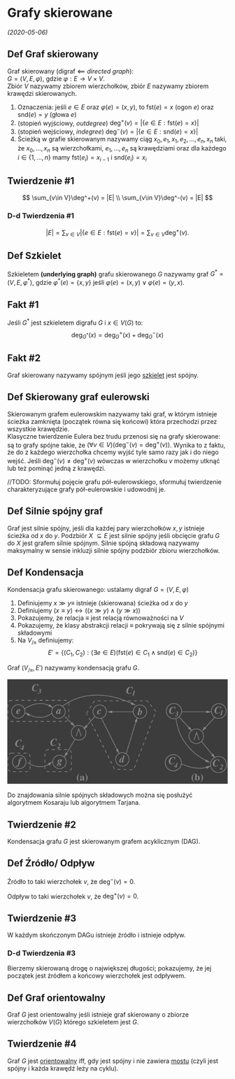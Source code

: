 # Grafy skierowane
*(2020-05-06)*

## $\text {Def}$ Graf skierowany

Graf skierowany (digraf $\impliedby$ *directed graph*):\
$G = (V,E,\varphi)$, gdzie $\varphi: E\to V\times V$.\
Zbiór $V$ nazywamy zbiorem wierzchołków, zbiór $E$ nazywamy zbiorem krawędzi skierowanych.

1. Oznaczenia: jeśli $e \in E$ oraz $\varphi(e) = (x,y)$, to $\mathrm{fst}(e) = x$ (ogon $e$) oraz $\mathrm{snd}(e) = y$ (głowa $e$)
2. (stopień wyjściowy, *outdegree*) $\deg^+(v) = |\{e\in E: \mathrm{fst}(e) = x\}|$
3. (stopień wejściowy, *indegree*) $\deg^-(v) = |\{e\in E: \mathrm{snd}(e) = x\}|$
4. Ścieżką w grafie skierowanym nazywamy ciąg $x_0,e_1,x_1,e_2,\dots,e_n,x_n$ taki, że $x_0,\dots,x_n$ są wierzchołkami, $e_1,\dots,e_n$ są krawędziami oraz dla każdego $i \in \{1,\dots,n\}$ mamy $\mathrm{fst}(e_i) = x_{i-1}$ i $\mathrm{snd}(e_i) = x_i$

## $\text {Twierdzenie}$ #1
$$
\sum_{v\in V}\deg^+(v) = |E|
\\
\sum_{v\in V}\deg^-(v) = |E|
$$

### D-d $\text {Twierdzenia}$ #1

$$
|E| = \sum_{v\in V}|\{e\in E: \mathrm{fst}(e) = v\}| = \sum_{v\in V}\deg^+(v).
$$

## $\text {Def}$ Szkielet

Szkieletem **(underlying graph)** grafu skierowanego $G$ nazywamy graf $G^* = (V,E,\varphi^*)$, gdzie $\varphi^*(e) = \{x,y\}$ jeśli $\varphi(e) = (x,y) \lor \varphi(e) = (y,x)$.

## $\text {Fakt}$ #1
Jeśli $G^*$ jest szkieletem digrafu $G$ i $x \in V(G)$ to:
$$
\deg_{G^*}(x) = \deg^+_G(x) + \deg^-_G(x)
$$

## $\text {Fakt}$ #2
Graf skierowany nazywamy spójnym jeśli jego [szkielet](#text-def-szkielet) jest spójny.

## $\text {Def}$ Skierowany graf eulerowski

Skierowanym grafem eulerowskim nazywamy taki graf, w którym istnieje ścieżka zamknięta (początek równa się końcowi) która przechodzi przez wszystkie krawędzie.\
Klasyczne twierdzenie Eulera bez trudu przenosi się na grafy skierowane: są to grafy spójne takie, że $(\forall v\in V)(\deg^-(v) = \deg^+(v))$. Wynika to z faktu, że do z każdego wierzchołka chcemy wyjść tyle samo razy jak i do niego wejść. Jeśli $\deg^-(v) \neq \deg^+(v)$ wówczas w wierzchołku $v$ możemy utknąć lub też pominąć jedną z krawędzi.

//TODO: Sformułuj pojęcie grafu pół-eulerowskiego, sformułuj twierdzenie charakteryzujące grafy pół-eulerowskie i udowodnij je.

## $\text {Def}$ Silnie spójny graf

Graf jest silnie spójny, jeśli dla każdej pary wierzchołków $x,y$ istnieje ścieżka od $x$ do $y$. Podzbiór $X$ $\subseteq E$ jest silnie spójny jeśli obcięcie grafu $G$ do $X$ jest grafem silnie spójnym. Silnie spójną składową nazywamy maksymalny w sensie inkluzji silnie spójny podzbiór zbioru wierzchołków.

## $\text {Def}$ Kondensacja

Kondensacja grafu skierowanego: ustalamy digraf $G=(V,E,\varphi)$

1. Definiujemy $x\gg y \equiv$ istnieje (skierowana) ścieżka od $x$ do $y$
2. Definiujemy $(x \equiv y) \leftrightarrow \big((x\gg y) \land (y\gg x)\big)$
3. Pokazujemy, że relacja $\equiv$ jest relacją równoważności na $V$
4. Pokazujemy, że klasy abstrakcji relacji $\equiv$ pokrywają się z silnie spójnymi składowymi
5. Na $V_{/\equiv}$ definiujemy:
$$
E' = \{(C_1, C_2): (\exists e\in E)(\mathrm{fst}(e) \in C_1 \land \mathrm{snd}(e) \in C_2)\}
$$

Graf $(V_{/\equiv}, E')$ nazywamy kondensacją grafu $G$.

![example](graph-condensation.png)

Do znajdowania silnie spójnych składowych można się posłużyć algorytmem Kosaraju lub algorytmem Tarjana.

## $\text {Twierdzenie}$ #2

Kondensacja grafu $G$ jest skierowanym grafem acyklicznym (DAG).

## $\text {Def}$ Źródło/ Odpływ

Źródło to taki wierzchołek $v$, że $\deg^-(v) = 0$.

Odpływ to taki wierzchołek $v$, że $\deg^+(v) = 0$.

## $\text {Twierdzenie}$ #3

W każdym skończonym DAGu istnieje źródło i istnieje odpływ.

### D-d $\text {Twierdzenia}$ #3

Bierzemy skierowaną drogę o największej długości; pokazujemy, że jej początek jest źródłem a końcowy wierzchołek jest odpływem.

## $\text {Def}$ Graf orientowalny

Graf $G$ jest orientowalny jeśli istnieje graf skierowany o zbiorze wierzchołków $V(G)$ którego szkieletem jest $G$.

## $\text {Twierdzenie}$ #4

Graf $G$ jest [orientowalny](#text-def-graf-orientowalny) iff, gdy jest spójny i nie zawiera [mostu](../../definicje/ścieżki/ścieżki.md#bridge) (czyli jest spójny i każda krawędź leży na cyklu).


